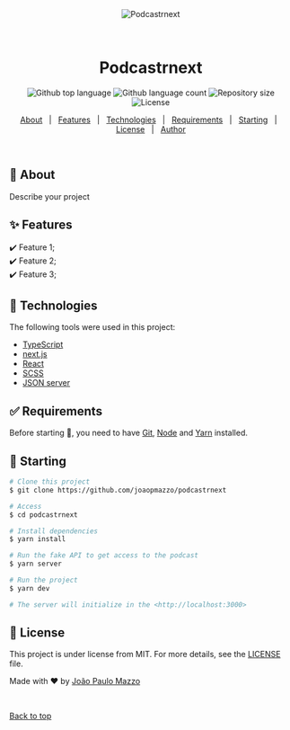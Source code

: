 <div align="center" id="top"> 
  <img src="./.github/app.gif" alt="Podcastrnext" />

  &#xa0;

  <!-- <a href="https://podcastrnext.netlify.app">Demo</a> -->
</div>

<h1 align="center">Podcastrnext</h1>

<p align="center">
  <img alt="Github top language" src="https://img.shields.io/github/languages/top/joaopmazzo/podcastrnext?color=56BEB8">

  <img alt="Github language count" src="https://img.shields.io/github/languages/count/joaopmazzo/podcastrnext?color=56BEB8">

  <img alt="Repository size" src="https://img.shields.io/github/repo-size/joaopmazzo/podcastrnext?color=56BEB8">

  <img alt="License" src="https://img.shields.io/github/license/joaopmazzo/podcastrnext?color=56BEB8">

  <!-- <img alt="Github issues" src="https://img.shields.io/github/issues/{{YOUR_GITHUB_USERNAME}}/podcastrnext?color=56BEB8" /> -->

  <!-- <img alt="Github forks" src="https://img.shields.io/github/forks/{{YOUR_GITHUB_USERNAME}}/podcastrnext?color=56BEB8" /> -->

  <!-- <img alt="Github stars" src="https://img.shields.io/github/stars/{{YOUR_GITHUB_USERNAME}}/podcastrnext?color=56BEB8" /> -->
</p>

<!-- Status -->

<!-- <h4 align="center"> 
	🚧  Podcastrnext 🚀 Under construction...  🚧
</h4> 

<hr> -->

<p align="center">
  <a href="#dart-about">About</a> &#xa0; | &#xa0; 
  <a href="#sparkles-features">Features</a> &#xa0; | &#xa0;
  <a href="#rocket-technologies">Technologies</a> &#xa0; | &#xa0;
  <a href="#white_check_mark-requirements">Requirements</a> &#xa0; | &#xa0;
  <a href="#checkered_flag-starting">Starting</a> &#xa0; | &#xa0;
  <a href="#memo-license">License</a> &#xa0; | &#xa0;
  <a href="https://github.com/joaopmazzo" target="_blank">Author</a>
</p>

<br>

## :dart: About ##

Describe your project

## :sparkles: Features ##

:heavy_check_mark: Feature 1;\
:heavy_check_mark: Feature 2;\
:heavy_check_mark: Feature 3;

## :rocket: Technologies ##

The following tools were used in this project:

- [TypeScript](https://www.typescriptlang.org/)
- [next.js](https://nextjs.org/)
- [React](https://pt-br.reactjs.org/)
- [SCSS](https://sass-lang.com/)
- [JSON server](https://github.com/joaopmazzo/NLW-5/tree/main/podcastrnext#rocket-technologies)

## :white_check_mark: Requirements ##

Before starting :checkered_flag:, you need to have [Git](https://git-scm.com), [Node](https://nodejs.org/en/) and [Yarn](https://yarnpkg.com/) installed.


## :checkered_flag: Starting ##

```bash
# Clone this project
$ git clone https://github.com/joaopmazzo/podcastrnext

# Access
$ cd podcastrnext

# Install dependencies
$ yarn install

# Run the fake API to get access to the podcast
$ yarn server

# Run the project
$ yarn dev

# The server will initialize in the <http://localhost:3000>
```

## :memo: License ##

This project is under license from MIT. For more details, see the [LICENSE](LICENSE.md) file.


Made with :heart: by <a href="https://github.com/joaopmazzo" target="_blank">João Paulo Mazzo</a>

&#xa0;

<a href="#top">Back to top</a>

